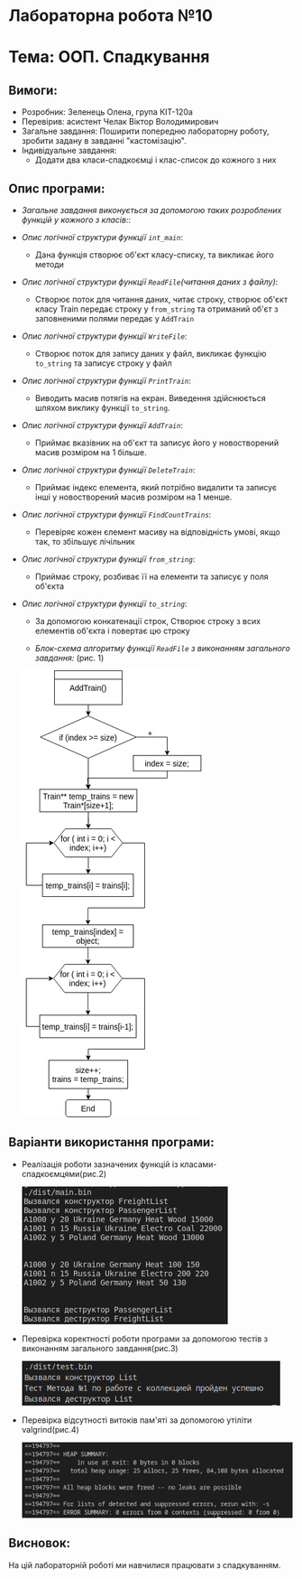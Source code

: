 # Лабораторна робота №10
# Тема: ООП. Спадкування
## Вимоги:
-   Розробник: Зеленець Олена, група КІТ-120а
-   Перевірив: асистент Челак Віктор Володимирович
-   Загальне завдання: Поширити попередню лабораторну роботу, зробити задану в завданні "кастомізацію".
- Індивідуальне завдання: 
   - Додати два класи-спадкоємці і клас-список до кожного з них


 ## Опис програми:

- *Загальне завдання виконується за допомогою таких розроблених функцій у кожного з класів:*:  

    
 - *Опис логічної структури функції `int_main`*: 
  
    - Дана функція створює об'єкт класу-списку, та викликає його методи

 - *Опис логічної структури функції `ReadFile`(читання даних з файлу)*: 
  
    - Створює поток для читання даних, читає строку, створює об'єкт класу Train передає строку у `from_string` та отриманий об'єт з заповненими полями передає у `AddTrain`

 - *Опис логічної структури функції `WriteFile`*: 
  
    - Створює поток для запису даних у файл, викликає функцію `to_string` та записує строку у файл
    
- *Опис логічної структури функції `PrintTrain`*: 
  
    - Виводить масив потягів на екран. Виведення здійснюється шляхом виклику функції `to_string`.

- *Опис логічної структури функції `AddTrain`*: 
  
    - Приймає вказівник на об'єкт та записує його у новостворений масив розміром на 1 більше.

- *Опис логічної структури функції `DeleteTrain`*: 
  
    - Приймає індекс елемента, який потрібно видалити та записує інші у новостворений масив розміром на 1 менше.

- *Опис логічної структури функції `FindCountTrains`*: 
  
    - Перевіряє кожен єлемент масиву на відповідність умові, якщо так, то збільшує лічільник

- *Опис логічної структури функції `from_string`*: 
  
    - Приймає строку, розбиває її на елементи та записує у поля об'єкта

- *Опис логічної структури функції `to_string`*: 
  
    - За допомогою конкатенації строк, Створює строку з всих елементів об'єкта і повертає цю строку
    
   - *Блок-схема алгоритму функції `ReadFile` з виконанням загального завдання:* (рис. 1)

   ![enter image description here](drawings/lab26.png)

## Варіанти використання програми:
- Реалізація роботи зазначених функцій із класами-спадкоємцями(рис.2)
    
    ![enter image description here](drawings/2.png)

- Перевірка коректності роботи програми за допомогою тестів з виконанням загального завдання(рис.3)
    
    ![enter image description here](drawings/3.png)

- Перевірка відсутності витоків пам'яті за допомогою утіліти valgrind(рис.4)
    
    ![enter image description here](drawings/valgrind.png)    
    
## Висновок:
На цій лабораторній роботі ми навчилися працювати з спадкуванням.






